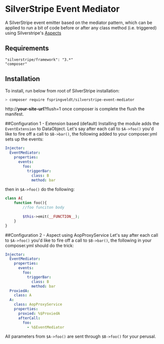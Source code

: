 # SilverStripe Event Mediator
A SilverStripe event emitter based on the mediator pattern, which can be applied to run a bit of code before or after any class method (i.e. triggered) using Silverstripe's [Aspects](https://docs.silverstripe.org/en/3.4/developer_guides/extending/aspects/)

## Requirements
```
"silverstripe/framework": "3.*"
"composer"
```
## Installation
To install, run below from root of SilverStripe installation:
```bash 
> composer require fspringveldt/silverstripe-event-mediator
``` 

http://**your-site-url**?flush=1 once composer is complete the flush the manifest.

##Configuration 1 - Extension based (default)
Installing the module adds the ```EventExtension``` to DataObject. 
Let's say after each call to ```$A->foo()``` you'd like to fire off a call to ```$B->bar()```, the following added to your composer.yml sets up the events:

```yaml
Injector:
  EventMediator:
    properties:
      events:
        foo:
          triggerBar:
            class: B
            method: bar
```

then in ```$A->foo()``` do the following:

```php
class A{
    function foo(){
        //foo funciton body
        
        $this->emit(__FUNCTION__);
    }
}
```

##Configuration 2 - Aspect using AopProxyService
Let's say after each call to ```$A->foo()``` you'd like to fire off a call to ```$B->bar()```, the following in your composer.yml should do the trick:
```yaml
Injector:
  EventMediator:
    properties:
      events:
        foo:
          triggerBar:
            class: B
            method: bar
  ProxiedA:
    class: A
  A:
    class: AopProxyService
    properties:
      proxied: %$ProxiedA
      afterCall:
        foo:
          - %$EventMediator
```
All parameters from ```$A->foo()``` are sent through ```$B->foo()``` for your perusal.  
